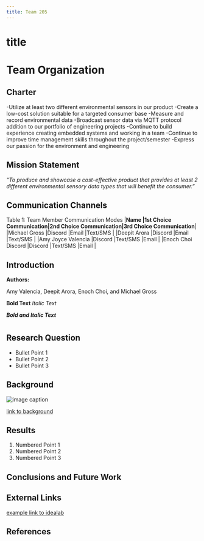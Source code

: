 ```yaml
---
title: Team 205
---
```

# title


# Team Organization
## Charter 

-Utilize at least two different environmental sensors in our product
-Create a low-cost solution suitable for a targeted consumer base
-Measure and record environmental data
-Broadcast sensor data via MQTT protocol
addition to our portfolio of engineering projects
-Continue to build experience creating embedded systems and working in a team
-Continue to improve time management skills throughout the project/semester
-Express our passion for the environment and engineering

## Mission Statement 
_“To produce and showcase a cost-effective product that provides at least 2 different environmental sensory data types that will benefit the consumer.”_

## Communication Channels 

Table 1: Team Member Communication Modes
|**Name             |1st Choice Communication|2nd Choice Communication|3rd Choice Communication**|
|Michael Gross      |Discord                  |Email                   |Text/SMS                |
|Deepit Arora       |Discord                  |Email                   |Text/SMS                |
|Amy Joyce Valencia |Discord                  |Text/SMS                |Email                   |
|Enoch Choi Discord |Discord                  |Text/SMS                |Email                   |


## Introduction
**Authors:**

Amy Valencia, Deepit Arora, Enoch Choi, and Michael Gross


**Bold Text**
_Italic Text_

 **_Bold and Italic Text_** 


# 

## Research Question

* Bullet Point 1
* Bullet Point 2
* Bullet Point 3

## Background

![image caption](https://idealab.asu.edu/assets/images/research/jumper1.png)

[link to background](/background)

## Results

1. Numbered Point 1
1. Numbered Point 2
1. Numbered Point 3

## Conclusions and Future Work

## External Links

[example link to idealab](https://idealab.asu.edu)


## References
